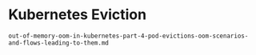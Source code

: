 # Kubernetes Eviction

```{toctree}
out-of-memory-oom-in-kubernetes-part-4-pod-evictions-oom-scenarios-and-flows-leading-to-them.md
```

